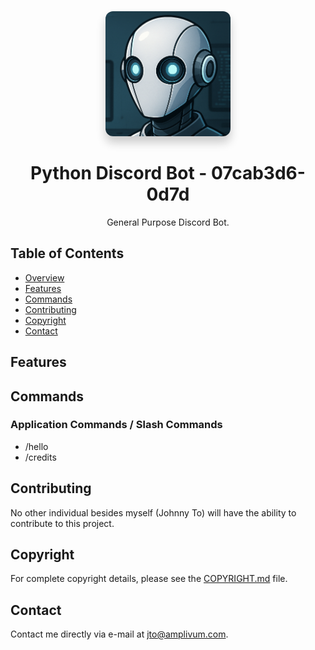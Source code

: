 <div align="center">
  <a href="https://jto.dev">
    <img src="assets/07cab3d6-0d7d.png"
         alt="07cab3d6-0d7d.png" 
         width="200"
         style="box-shadow: 0px 10px 15px rgba(0, 0, 0, 0.2); border-radius: 12px;">
  </a>
  <h1>Python Discord Bot - 07cab3d6-0d7d</h1>
  <p>General Purpose Discord Bot.</p>
</div>

## Table of Contents

- [Overview](#overview)
- [Features](#features)
- [Commands](#commands) 
- [Contributing](#contributing)
- [Copyright](#copyright)
- [Contact](#contact)

## Features

## Commands

### Application Commands / Slash Commands
- /hello
- /credits

## Contributing

No other individual besides myself (Johnny To) will have the ability to contribute to this project.

## Copyright

For complete copyright details, please see the [COPYRIGHT.md](COPYRIGHT.md) file.

## Contact

Contact me directly via e-mail at [jto@amplivum.com](mailto:jto@amplivum.com?subject=Hello%20from%20GitHub).